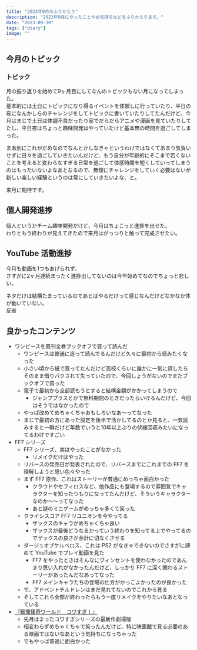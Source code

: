 ```yaml
---
title: "2023年9月のふりかえり"
description: "2023年9月にやったことやお気持ちなどをふりかえります。"
date: "2023-09-30"
tags: ["diary"]
image: ""
---
```


## 今月のトピック

### トピック

月の振り返りを始めて9ヶ月目にしてなんのトピックもない月になってしまった。  
基本的には土日にトピックになり得るイベントを体験しに行っていたり、平日の夜になんかしらのチャレンジをしてトピックに書いていたりしてたんだけど、今月はまじで土日は体調不良だったり家でだらだらアニメや漫画を見ていたりしてたし、平日夜はちょっと趣味開発はやっていたけど基本無の時間を過ごしてしまった。

まあ別にこれがだめなのでなんとかしなきゃというわけではなくてあまり気負いせずに日々を過ごしていきたいんだけど、もう自分が年齢的にそこまで若くないことを考えると変わらなすぎる日常を過ごして体感時間を短くしていってしまうのはもったいないよなあとなるので、無理にチャレンジをしていく必要はないが新しい楽しい経験というのは常にしていきたいよな、と。

来月に期待です。

## 個人開発進捗

個人というかチーム趣味開発だけど、今月はちょこっと進捗を出せた。  
わりともう終わりが見えてきたので来月はがっつりと触って完成させたい。

## YouTube 活動進捗

今月も動画を1つもあげられず。  
さすがに2ヶ月連続まったく進捗出してないのは今年始めてなのでちょっと悲しい。

ネタだけは結構たまっているのであとはやるだけって感じなんだけどなかなか体が動いていない。  
反省

## 良かったコンテンツ

- ワンピースを既刊全巻ブックオフで買って読んだ
	- ワンピースは普通に追って読んでるんだけど久々に最初から読みたくなった
	- 小さい頃から紙で買ってたんだけど高校くらいに誰かに一気に貸したらそのまま借りパクされて失っていたので、今回しょうがないのでまたブックオフで買った
	- 電子で最初から全部読もうとすると結構金額がかかってしまうので
		- ジャンププラスとかで無料期間のときだったらいけるんだけど、今回はそうではなかったので
	- やっぱ改めてめちゃくちゃおもしろいなあ〜ってなった
	- まじで最初の方にあった設定を後半で活かしてるのとか見ると、一気読みすると一瞬だけど年数でいうと10年以上ぶりの伏線回収みたいになってるわけですごい
- FF7 シリーズ
	- FF7 シリーズ、実はやったことがなかった
		- リメイクだけはやった
	- リバースの発売日が発表されたので、リバースまでにこれまでの FF7 を理解しようと思い色々やった
	- まず FF7 原作、これはストーリーが普通にめっちゃ面白かった
		- クラウドやセフィロスなど、他作品にも登場するので雰囲気でキャラクターを知ったつもりになってたんだけど、そういうキャラクターなのか〜〜ってなった
		- あと謎のミニゲームがめっちゃ多くて笑った
	- クライシスコア FF7 リユニオンを今やってる
		- ザックスのキャラがめちゃくちゃ良い
		- ザックスが最後どうなるかっていう終わりを知ってる上でやってるのでザックスの良さが余計に切なくさせる
	- ダージュオブケルベロス、これは PS2 がなきゃできないのでさすがに諦めて YouTube でプレイ動画を見た
		- FF7 をやったときはそんなにヴィンセントを使わなかったのであんまり思い入れがなかったんだけど、しっかり FF7 に深く関わるストーリーがあったんだなあってなった
		- FF7 メインキャラたちの登場の仕方がかっこよかったのが良かった
	- で、アドベントチルドレンはまだ見れてないのでこれから見る
	- そしてこれら全部が終わったらもう一度リメイクをやりたいなあとなっている
- [『戦慄怪奇ワールド　コワすぎ！』](https://kowasugi.com/)
	- 先月はまったコワすぎシリーズの最新作劇場版
	- 相変わらずめちゃくちゃで笑ったんだけど、特に映画館で見る必要のある映画ではないなあという気持ちになっちゃった
	- でもやっぱ普通に面白かった
